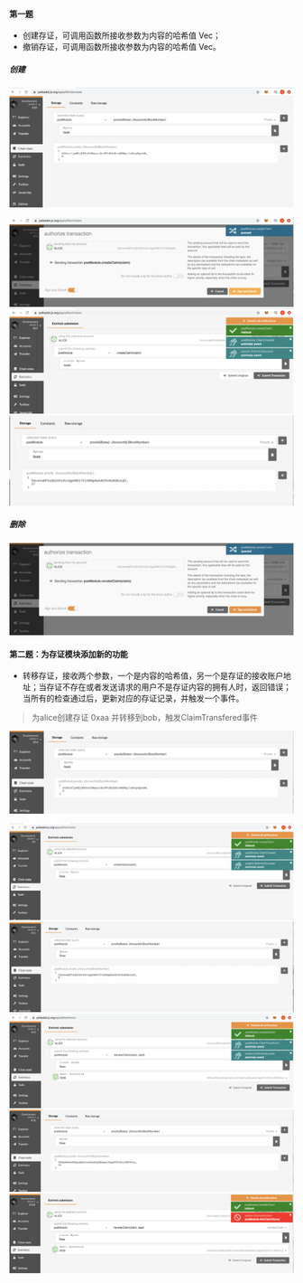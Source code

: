 
#### 第一题
* 创建存证，可调用函数所接收参数为内容的哈希值 Vec<u8>；
* 撤销存证，可调用函数所接收参数为内容的哈希值 Vec<u8>。


##### 创建
![](images/1.png)

![](images/2.png)
![](images/3.png)
![](images/4.png)

##### 删除

![](images/5.png)

#### 第二题：为存证模块添加新的功能

* 转移存证，接收两个参数，一个是内容的哈希值，另一个是存证的接收账户地址；当存证不存在或者发送请求的用户不是存证内容的拥有人时，返回错误；当所有的检查通过后，更新对应的存证记录，并触发一个事件。

> 为alice创建存证 0xaa 并转移到bob，触发ClaimTransfered事件

![](images/6.png)

![](images/7.png)
![](images/8.png)
![](images/9.png)
![](images/10.png)
![](images/11.png)







